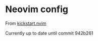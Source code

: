 # Neovim config

From [kickstart.nvim](https://github.com/nvim-lua/kickstart.nvim/)

Currently up to date until commit 942b261
